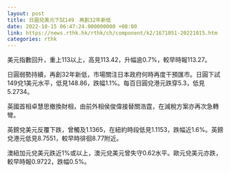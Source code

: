 ```yaml
---
layout: post
title: 日圓兌美元下試149　再創32年新低
date: 2022-10-15 06:47:24.000000000 +08:00
link: https://news.rthk.hk/rthk/ch/component/k2/1671051-20221015.htm
categories: rthk
---
```


美元指數回升，重上113以上，高見113.42，升幅逾0.7%，較早時報113.27。

日圓弱勢持續，再創32年新低，市場關注日本政府何時再度干預匯市。日圓下試149兌1美元水平，低見148.86，跌幅1.1%。每百日圓兌港元跌穿5.3，低見5.2734。

英國首相卓慧思撤換財相，由前外相侯俊偉接替關浩霆，在減稅方案亦再次急轉彎。

英鎊兌美元反覆下跌，曾觸及1.1365，在紐約時段低見1.1153，跌幅近1.6%。英鎊兌港元低見8.7551，較早時徘徊8.77附近。

澳紐加元兌美元跌近1%或以上，澳元兌美元曾失守0.62水平。歐元兌美元亦跌，較早時報0.9722，跌幅0.5%。
